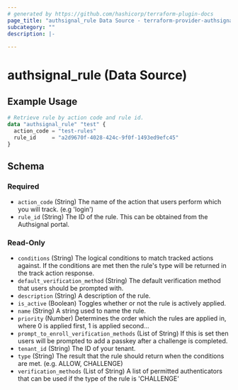 ```yaml
---
# generated by https://github.com/hashicorp/terraform-plugin-docs
page_title: "authsignal_rule Data Source - terraform-provider-authsignal"
subcategory: ""
description: |-
  
---
```


# authsignal_rule (Data Source)



## Example Usage

```terraform
# Retrieve rule by action code and rule id.
data "authsignal_rule" "test" {
  action_code = "test-rules"
  rule_id     = "a2d9670f-4028-424c-9f0f-1493ed9efc45"
}
```

<!-- schema generated by tfplugindocs -->
## Schema

### Required

- `action_code` (String) The name of the action that users perform which you will track. (e.g 'login')
- `rule_id` (String) The ID of the rule. This can be obtained from the Authsignal portal.

### Read-Only

- `conditions` (String) The logical conditions to match tracked actions against. If the conditions are met then the rule's type will be returned in the track action response.
- `default_verification_method` (String) The default verification method that users should be prompted with.
- `description` (String) A description of the rule.
- `is_active` (Boolean) Toggles whether or not the rule is actively applied.
- `name` (String) A string used to name the rule.
- `priority` (Number) Determines the order which the rules are applied in, where 0 is applied first, 1 is applied second...
- `prompt_to_enroll_verification_methods` (List of String) If this is set then users will be prompted to add a passkey after a challenge is completed.
- `tenant_id` (String) The ID of your tenant.
- `type` (String) The result that the rule should return when the conditions are met. (e.g. ALLOW, CHALLENGE)
- `verification_methods` (List of String) A list of permitted authenticators that can be used if the type of the rule is 'CHALLENGE'
